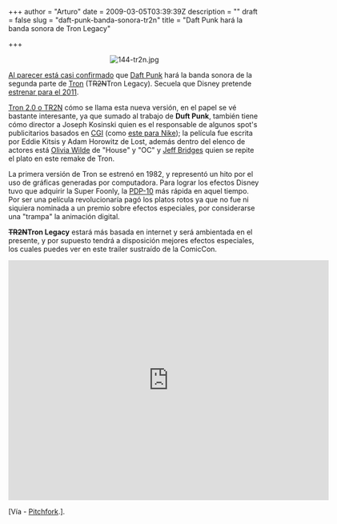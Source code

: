 +++
author = "Arturo"
date = 2009-03-05T03:39:39Z
description = ""
draft = false
slug = "daft-punk-banda-sonora-tr2n"
title = "Daft Punk hará la banda sonora de Tron Legacy"

+++

<p align="center"><img src="http://geeksan.com/wp-content/uploads/import/144-tr2n.jpg" alt="144-tr2n.jpg" /></p>

<p><a href="http://upcomingfilmscores.blogspot.com/2009/03/daft-punk-tron-20.html">Al parecer está casi confirmado</a> que <a href="http://geek.cl/wp-content/uploads/2009/03/Daft_Punk">Daft Punk</a> hará la banda sonora de la segunda parte de <a href="http://geek.cl/wp-content/uploads/2009/03/Tron">Tron</a> (T<del datetime="2012-04-20T02:47:13+00:00">R2N</del>Tron Legacy). Secuela que Disney pretende <a href="http://geek.cl/wp-content/uploads/2009/03/news#ni0698268">estrenar para el 2011</a>.</p>

<p><a href="http://geek.cl/wp-content/uploads/2009/03/tt1104001">Tron 2.0 o TR2N</a> cómo se llama esta nueva versión, en el papel se vé bastante interesante, ya que sumado al trabajo de <b>Duft Punk</b>, también tiene cómo director a Joseph Kosinski quien es el responsable de algunos spot's publicitarios basados en <a href="http://geek.cl/wp-content/uploads/2009/03/Computer_Generated_Imagery">CGI</a> (como <a href="http://www.josephkosinski.com/projects/movs/les_jumelles.html">este para Nike</a>); la película fue escrita por Eddie Kitsis y Adam Horowitz de Lost, además dentro del elenco de actores está <a href="http://geek.cl/wp-content/uploads/2009/03/nm1312575">Olivia Wilde</a> de "House" y "OC" y <a href="http://geek.cl/wp-content/uploads/2009/03/Jeff_Bridges">Jeff Bridges</a> quien se repite el plato en este remake de Tron.</p>

<p>La primera versión de Tron se estrenó en 1982, y representó un hito por el uso de gráficas generadas por computadora. Para lograr los efectos Disney tuvo que adquirir la Super Foonly, la <a href="http://geek.cl/wp-content/uploads/2009/03/PDP-10">PDP-10</a> más rápida en aquel tiempo. Por ser una película revolucionaría pagó los platos rotos ya que no fue ni siquiera nominada a un premio sobre efectos especiales, por considerarse una "trampa" la animación digital.</p>

<p><strong><del datetime="2012-04-20T02:47:13+00:00">TR2N</del>Tron Legacy</strong> estará más basada en internet y será ambientada en el presente, y por supuesto tendrá a disposición mejores efectos especiales, los cuales puedes ver en este trailer sustraído de la ComicCon.</p>

<iframe width="640" height="480" src="http://geek.cl/wp-content/uploads/2009/03/QZL1W5gwN7g" frameborder="0" allowfullscreen></iframe>

<p>[Vía - <a href="http://www.pitchforkmedia.com/node/149534">Pitchfork</a>.].</p>
